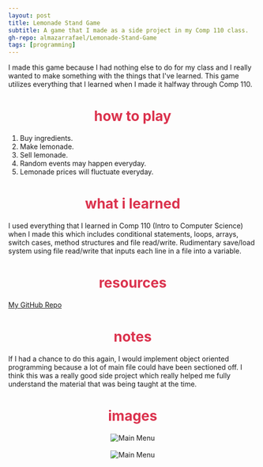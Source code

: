 ```yaml
---
layout: post
title: Lemonade Stand Game
subtitle: A game that I made as a side project in my Comp 110 class.
gh-repo: almazarrafael/Lemonade-Stand-Game
tags: [programming]
---
```

I made this game because I had nothing else to do for my class and I really wanted to make something with the things that I've learned. This game utilizes everything that I learned when I made it halfway through Comp 110.

<h1> <center> <font color="#DB324D"> how to play </font> </center> </h1>

1. Buy ingredients.
2. Make lemonade.
3. Sell lemonade.
4. Random events may happen everyday.
5. Lemonade prices will fluctuate everyday.

<h1> <center> <font color="#DB324D"> what i learned </font> </center> </h1>

I used everything that I learned in Comp 110 (Intro to Computer Science) when I made this which includes conditional statements, loops, arrays, switch cases, method structures and file read/write.
Rudimentary save/load system using file read/write that inputs each line in a file into a variable.

<h1> <center> <font color="#DB324D"> resources </font> </center> </h1>

[My GitHub Repo](https://github.com/almazarrafael/Lemonade-Stand-Game)

<h1> <center> <font color="#DB324D"> notes </font> </center> </h1>

If I had a chance to do this again, I would implement object oriented programming because a lot of main file could have been sectioned off. I think this was a really good side project which really helped me fully understand the material that was being taught at the time.

<h1> <center> <font color="#DB324D"> images </font> </center> </h1>
<center>
<img src="https://cdn.discordapp.com/attachments/563284597488615434/579112612004888597/lemonadestandgame.PNG" alt="Main Menu">
<br>
<br>
<img src="https://cdn.discordapp.com/attachments/563284597488615434/579112620540428288/lemonadestandgame1.PNG" alt="Main Menu">
</center>
